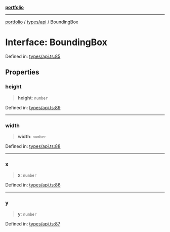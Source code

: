[**portfolio**](../../../README.md)

***

[portfolio](../../../modules.md) / [types/api](../README.md) / BoundingBox

# Interface: BoundingBox

Defined in: [types/api.ts:85](https://github.com/tnorlund/Portfolio/blob/a750bca6c51f8640ad147eb0dab501741d427e7e/portfolio/types/api.ts#L85)

## Properties

### height

> **height**: `number`

Defined in: [types/api.ts:89](https://github.com/tnorlund/Portfolio/blob/a750bca6c51f8640ad147eb0dab501741d427e7e/portfolio/types/api.ts#L89)

***

### width

> **width**: `number`

Defined in: [types/api.ts:88](https://github.com/tnorlund/Portfolio/blob/a750bca6c51f8640ad147eb0dab501741d427e7e/portfolio/types/api.ts#L88)

***

### x

> **x**: `number`

Defined in: [types/api.ts:86](https://github.com/tnorlund/Portfolio/blob/a750bca6c51f8640ad147eb0dab501741d427e7e/portfolio/types/api.ts#L86)

***

### y

> **y**: `number`

Defined in: [types/api.ts:87](https://github.com/tnorlund/Portfolio/blob/a750bca6c51f8640ad147eb0dab501741d427e7e/portfolio/types/api.ts#L87)
